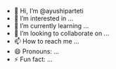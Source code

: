 - 👋 Hi, I’m @ayushiparteti
- 👀 I’m interested in ...
- 🌱 I’m currently learning ...
- 💞️ I’m looking to collaborate on ...
- 📫 How to reach me ...
- 😄 Pronouns: ...
- ⚡ Fun fact: ...

<!---
ayushiparteti/ayushiparteti is a ✨ special ✨ repository because its `README.md` (this file) appears on your GitHub profile.
You can click the Preview link to take a look at your changes.
--->
